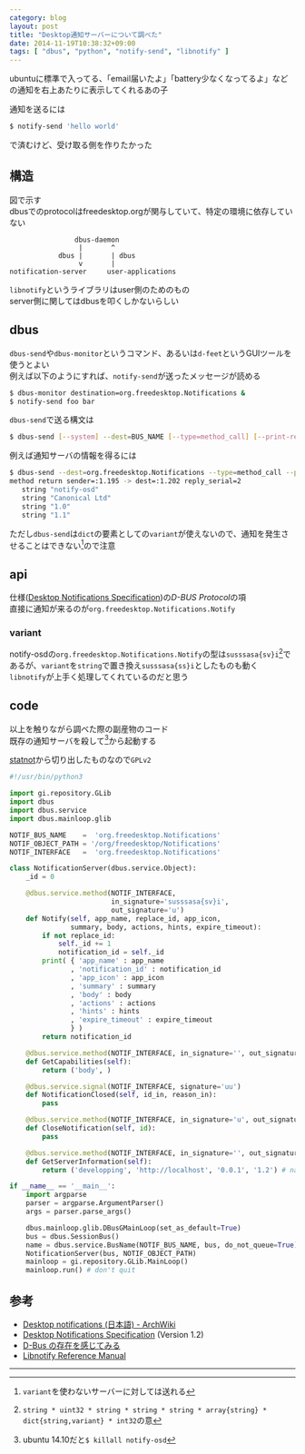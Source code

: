```yaml
---
category: blog
layout: post
title: "Desktop通知サーバーについて調べた"
date: 2014-11-19T10:38:32+09:00
tags: [ "dbus", "python", "notify-send", "libnotify" ]
---
```


ubuntuに標準で入ってる、「email届いたよ」「battery少なくなってるよ」などの通知を右上あたりに表示してくれるあの子

通知を送るには

``` sh
$ notify-send 'hello world'
```

で済むけど、受け取る側を作りたかった


<!-- more -->

## 構造

図で示す  
dbusでのprotocolはfreedesktop.orgが関与していて、特定の環境に依存していない

``` plain
                dbus-daemon
                 |       ^
            dbus |       | dbus
                 v       |
notification-server     user-applications
```

`libnotify`というライブラリはuser側のためのもの  
server側に関してはdbusを叩くしかないらしい


## dbus

`dbus-send`や`dbus-monitor`というコマンド、あるいは`d-feet`というGUIツールを使うとよい  
例えば以下のようにすれば、`notify-send`が送ったメッセージが読める

``` sh
$ dbus-monitor destination=org.freedesktop.Notifications &
$ notify-send foo bar
```

`dbus-send`で送る構文は

``` sh
$ dbus-send [--system] --dest=BUS_NAME [--type=method_call] [--print-reply] OBJECT_PATH INTERFACE [TYPE:VALUE ...]
```

例えば通知サーバの情報を得るには

``` sh
$ dbus-send --dest=org.freedesktop.Notifications --type=method_call --print-reply /org/freedesktop/Notifications org.freedesktop.Notifications.GetServerInformation
method return sender=:1.195 -> dest=:1.202 reply_serial=2
   string "notify-osd"
   string "Canonical Ltd"
   string "1.0"
   string "1.1"
```

ただし`dbus-send`は`dict`の要素としての`variant`が使えないので、通知を発生させることはできない[^1]ので注意


## api

仕様([Desktop Notifications Specification](https://developer.gnome.org/notification-spec/))の*D-BUS Protocol*の項  
直接に通知が来るのが`org.freedesktop.Notifications.Notify`

### variant
notify-osdの`org.freedesktop.Notifications.Notify`の型は`susssasa{sv}i`[^2]であるが、`variant`を`string`で置き換え`susssasa{ss}i`としたものも動く  
`libnotify`が上手く処理してくれているのだと思う


## code
以上を触りながら調べた際の副産物のコード  
既存の通知サーバを殺して[^3]から起動する

[statnot](https://github.com/halhen/statnot)から切り出したものなので`GPLv2`

``` python
#!/usr/bin/python3

import gi.repository.GLib
import dbus
import dbus.service
import dbus.mainloop.glib

NOTIF_BUS_NAME    =  'org.freedesktop.Notifications'
NOTIF_OBJECT_PATH = '/org/freedesktop/Notifications'
NOTIF_INTERFACE   =  'org.freedesktop.Notifications'

class NotificationServer(dbus.service.Object):
    _id = 0

    @dbus.service.method(NOTIF_INTERFACE,
                         in_signature='susssasa{sv}i',
                         out_signature='u')
    def Notify(self, app_name, replace_id, app_icon,
               summary, body, actions, hints, expire_timeout):
        if not replace_id:
            self._id += 1
            notification_id = self._id
        print( { 'app_name' : app_name
               , 'notification_id' : notification_id
               , 'app_icon' : app_icon
               , 'summary' : summary
               , 'body' : body
               , 'actions' : actions
               , 'hints' : hints
               , 'expire_timeout' : expire_timeout
               } )
        return notification_id

    @dbus.service.method(NOTIF_INTERFACE, in_signature='', out_signature='as')
    def GetCapabilities(self):
        return ('body', )

    @dbus.service.signal(NOTIF_INTERFACE, signature='uu')
    def NotificationClosed(self, id_in, reason_in):
        pass

    @dbus.service.method(NOTIF_INTERFACE, in_signature='u', out_signature='')
    def CloseNotification(self, id):
        pass

    @dbus.service.method(NOTIF_INTERFACE, in_signature='', out_signature='ssss')
    def GetServerInformation(self):
        return ('developping', 'http://localhost', '0.0.1', '1.2') # name vendor version spec_version

if __name__ == '__main__':
    import argparse
    parser = argparse.ArgumentParser()
    args = parser.parse_args()

    dbus.mainloop.glib.DBusGMainLoop(set_as_default=True)
    bus = dbus.SessionBus()
    name = dbus.service.BusName(NOTIF_BUS_NAME, bus, do_not_queue=True) # don't remove the binding: to avoid to call dtor
    NotificationServer(bus, NOTIF_OBJECT_PATH)
    mainloop = gi.repository.GLib.MainLoop()
    mainloop.run() # don't quit
```

## 参考
-   [Desktop notifications \(日本語\) - ArchWiki](https://wiki.archlinux.org/index.php/Desktop_notifications_(%E6%97%A5%E6%9C%AC%E8%AA%9E))
-   [Desktop Notifications Specification](https://developer.gnome.org/notification-spec/) (Version 1.2)
-   [D-Bus の存在を感じてみる](http://www.usupi.org/sysad/175.html)
-   [Libnotify Reference Manual](https://developer.gnome.org/libnotify/0.7/)

---

[^1]: `variant`を使わないサーバーに対しては送れる
[^2]: `string * uint32 * string * string * string * array{string} * dict{string,variant} * int32`の意
[^3]: ubuntu 14.10だと`$ killall notify-osd`
